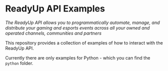 # ReadyUp API Examples

_The ReadyUp API allows you to programmatically automate, manage, and distribute your gaming and esports events across all your owned and operated channels, communities and partners_


This repository provides a collection of examples of how to interact with the ReadyUp API.

Currently there are only examples for Python - which you can find the `python` folder.